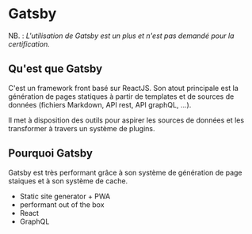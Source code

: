 # Gatsby

NB. : *L'utilisation de Gatsby est un plus et n'est pas demandé pour la certification.*

## Qu'est que Gatsby

C'est un framework front basé sur ReactJS. Son atout principale est la génération de pages statiques à partir de templates et de sources de données (fichiers Markdown, API rest, API graphQL, ...).

Il met à disposition des outils pour aspirer les sources de données et les transformer à travers un système de plugins.

## Pourquoi Gatsby

Gatsby est très performant grâce à son système de génération de page staiques et à son système de cache.

- Static site generator + PWA
- performant out of the box
- React
- GraphQL